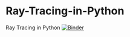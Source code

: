 # Ray-Tracing-in-Python
Ray Tracing in Python
[![Binder](https://mybinder.org/badge.svg)](https://mybinder.org/v2/gh/wo1fsea/Ray-Tracing-in-Python.git/master)
